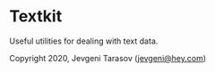 # Textkit

Useful utilities for dealing with text data.

Copyright 2020, Jevgeni Tarasov (jevgeni@hey.com)
